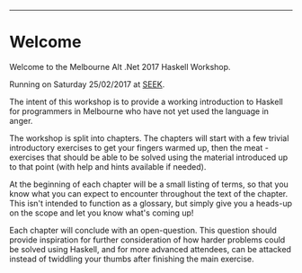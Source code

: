 
----

# Welcome

<div class="important">

Welcome to the Melbourne Alt .Net 2017 Haskell Workshop.

Running on Saturday 25/02/2017 at [SEEK](https://www.seek.com.au/).

The intent of this workshop is to provide a working introduction to Haskell
for programmers in Melbourne who have not yet used the language in anger.

The workshop is split into chapters. The chapters will start
with a few trivial introductory exercises to get your fingers warmed up,
then the meat - exercises that should be able to be solved using the material
introduced up to that point (with help and hints available if needed).

At the beginning of each chapter will be a small listing of terms, so that you
know what you can expect to encounter throughout the text of the chapter.
This isn't intended to function as a glossary, but simply give you a heads-up
on the scope and let you know what's coming up!

Each chapter will conclude with an open-question. This question should provide
inspiration for further consideration of how harder problems could
be solved using Haskell, and for more advanced attendees, can be attacked
instead of twiddling your thumbs after finishing the main exercise.

</div>
